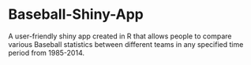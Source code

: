 # Baseball-Shiny-App
A user-friendly shiny app created in R that allows people to compare various Baseball statistics between different teams in any specified time period from 1985-2014.
